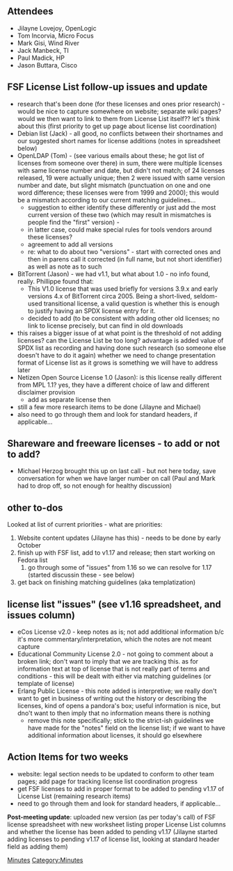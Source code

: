 ## Attendees

  - Jilayne Lovejoy, OpenLogic
  - Tom Incorvia, Micro Focus
  - Mark Gisi, Wind River
  - Jack Manbeck, TI
  - Paul Madick, HP
  - Jason Buttara, Cisco

## FSF License List follow-up issues and update

  - research that's been done (for these licenses and ones prior
    research) - would be nice to capture somewhere on website; separate
    wiki pages? would we then want to link to them from License List
    itself?? let's think about this (first priority to get up page about
    license list coordination)
  - Debian list (Jack) - all good, no conflicts between their shortnames
    and our suggested short names for license additions (notes in
    spreadsheet below)
  - OpenLDAP (Tom) - (see various emails about these; he got list of
    licenses from someone over there) in sum, there were multiple
    licenses with same license number and date, but didn't not match; of
    24 licenses released, 19 were actually unique; then 2 were issued
    with same version number and date, but slight mismatch (punctuation
    on one and one word difference; these licenses were from 1999 and
    2000); this would be a mismatch according to our current matching
    guidelines...
      - suggestion to either identify these differently or just add the
        most current version of these two (which may result in
        mismatches is people find the "first" version) -
      - in latter case, could make special rules for tools vendors
        around these licenses?
      - agreement to add all versions
      - re: what to do about two "versions" - start with corrected ones
        and then in parens call it corrected (in full name, but not
        short identifier) as well as note as to such
  - BitTorrent (Jason) - we had v1.1, but what about 1.0 - no info
    found, really. Phillippe found that:
      - This V1.0 license that was used briefly for versions 3.9.x and
        early versions 4.x of BitTorrent circa 2005. Being a
        short-lived, seldom-used transitional license, a valid question
        is whether this is enough to justify having an SPDX license
        entry for it.
      - decided to add (to be consistent with adding other old licenses;
        no link to license precisely, but can find in old downloads
  - this raises a bigger issue of at what point is the threshold of not
    adding licenses? can the License List be too long? advantage is
    added value of SPDX list as recording and having done such research
    (so someone else doesn't have to do it again) whether we need to
    change presentation format of License list as it grows is something
    we will have to address later
  - Netizen Open Source License 1.0 (Jason): is this license really
    different from MPL 1.1? yes, they have a different choice of law and
    different disclaimer provision
      - add as separate license then
  - still a few more research items to be done (Jilayne and Michael)
  - also need to go through them and look for standard headers, if
    applicable...

## Shareware and freeware licenses - to add or not to add?

  - Michael Herzog brought this up on last call - but not here today,
    save conversation for when we have larger number on call (Paul and
    Mark had to drop off, so not enough for healthy discussion)

## other to-dos

Looked at list of current priorities - what are priorities:

1.  Website content updates (Jilayne has this) - needs to be done by
    early October
2.  finish up with FSF list, add to v1.17 and release; then start
    working on Fedora list
    1.  go through some of "issues" from 1.16 so we can resolve for 1.17
        (started discussin these - see below)
3.  get back on finishing matching guidelines (aka templatization)

## license list "issues" (see v1.16 spreadsheet, and issues column)

  - eCos License v2.0 - keep notes as is; not add additional information
    b/c it's more commentary/interpretation, which the notes are not
    meant capture
  - Educational Community License 2.0 - not going to comment about a
    broken link; don't want to imply that we are tracking this. as for
    information text at top of license that is not really part of terms
    and conditions - this will be dealt with either via matching
    guidelines (or template of license)
  - Erlang Public License - this note added is interpretive; we really
    don't want to get in business of writing out the history or
    describing the licenses, kind of opens a pandora's box; useful
    information is nice, but dno't want to then imply that no
    information means there is nothing
      - remove this note specifically; stick to the strict-ish
        guidelines we have made for the "notes" field on the license
        list; if we want to have additional information about licenses,
        it should go elsewhere

## Action Items for two weeks

  - website: legal section needs to be updated to conform to other team
    pages; add page for tracking license list coordination progress
  - get FSF licenses to add in proper format to be added to pending
    v1.17 of License List (remaining research items)
  - need to go through them and look for standard headers, if
    applicable...

**Post-meeting update**: uploaded new version (as per today's call) of
FSF license spreadsheet with new worksheet listing proper License List
columns and whether the license has been added to pending v1.17 (Jilayne
started adding licenses to pending v1.17 of license list, looking at
standard header field as adding them)

[Minutes](Category:Legal "wikilink")
[Category:Minutes](Category:Minutes "wikilink")
